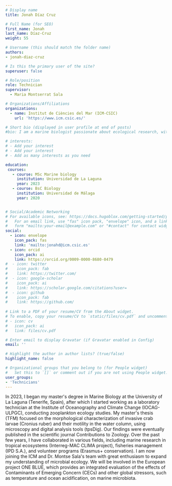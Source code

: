 ```yaml
---
# Display name
title: Jonah Díaz Cruz

# Full Name (for SEO)
first_name: Jonah
last_name: Díaz-Cruz
weight: 55

# Username (this should match the folder name)
authors:
- jonah-diaz-cruz

# Is this the primary user of the site?
superuser: false

# Role/position
role: Technician
supervisor: 
  - Maria Montserrat Sala

# Organizations/Affiliations
organizations:
  - name: Institut de Ciències del Mar (ICM-CSIC)
    url: 'https://www.icm.csic.es/'

# Short bio (displayed in user profile at end of posts)
#bio: I am a marine biologist passionate about ecological research, with a special focus on microbial-level studies

# interests:
# - Add your interest
# - Add your interest
# - Add as many interests as you need

education:
 courses:
   - course: MSc Marine biology
     institution: Universidad de La Laguna
     year: 2023
   - course: BsC Biology
     institution: Universidad de Málaga
     year: 2020


# Social/Academic Networking
# For available icons, see: https://docs.hugoblox.com/getting-started/page-builder/#icons
#   For an email link, use "fas" icon pack, "envelope" icon, and a link in the
#   form "mailto:your-email@example.com" or "#contact" for contact widget.
social:
  - icon: envelope
    icon_pack: fas
    link: 'mailto:jonahd@icm.csic.es'
  - icon: orcid
    icon_pack: ai
    link: https://orcid.org/0009-0000-8680-0479
#  - icon: twitter
#    icon_pack: fab
#    link: https://twitter.com/
#  - icon: google-scholar
#    icon_pack: ai
#    link: https://scholar.google.com/citations?user=
#  - icon: github
#    icon_pack: fab
#    link: https://github.com/
    
# Link to a PDF of your resume/CV from the About widget.
# To enable, copy your resume/CV to `static/files/cv.pdf` and uncomment the lines below.
# - icon: cv
#   icon_pack: ai
#   link: files/cv.pdf

# Enter email to display Gravatar (if Gravatar enabled in Config)
email: ''

# Highlight the author in author lists? (true/false)
highlight_name: false

# Organizational groups that you belong to (for People widget)
#   Set this to `[]` or comment out if you are not using People widget.
user_groups:
- 'Technicians'
---
```

In 2023, I began my master's degree in Marine Biology at the University of La Laguna (Tenerife, Spain), after which I started working as a laboratory technician at the Institute of Oceanography and Climate Change (IOCAG-ULPGC), conducting zooplankton ecology studies. My master's thesis (TFM) focused on the morphological characterization of invasive crab larvae (Cronius ruber) and their motility in the water column, using microscopy and digital analysis tools (tpsDig). Our findings were eventually published in the scientific journal Contributions to Zoology. Over the past few years, I have collaborated in various fields, including marine research in tropical ecosystems (Interreg-MAC CLIMA project), fisheries management (IPD S.A.), and volunteer programs (Erasmus+ conservation).
I am now joining the ICM and Dr. Montse Sala's team with great enthusiasm to expand my understanding of microbial ecology. We will be involved in the European project ONE BLUE, which provides an integrated evaluation of the effects of Contaminants of Emerging Concern (CECs) and other global stressors, such as temperature and ocean acidification, on marine microbiota.
